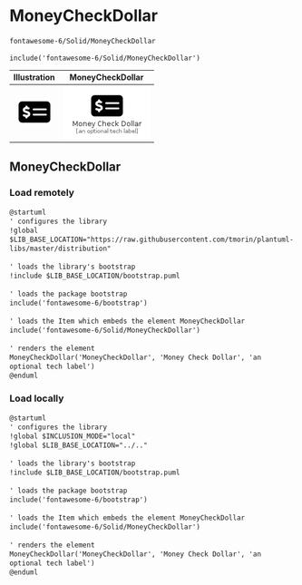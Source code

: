# MoneyCheckDollar


```text
fontawesome-6/Solid/MoneyCheckDollar
```

```text
include('fontawesome-6/Solid/MoneyCheckDollar')
```



| Illustration | MoneyCheckDollar |
| :---: | :---: |
| ![illustration for Illustration](../../fontawesome-6/Solid/MoneyCheckDollar.png) | ![illustration for MoneyCheckDollar](../../fontawesome-6/Solid/MoneyCheckDollar.Local.png) |




## MoneyCheckDollar

### Load remotely
```plantuml
@startuml
' configures the library
!global $LIB_BASE_LOCATION="https://raw.githubusercontent.com/tmorin/plantuml-libs/master/distribution"

' loads the library's bootstrap
!include $LIB_BASE_LOCATION/bootstrap.puml

' loads the package bootstrap
include('fontawesome-6/bootstrap')

' loads the Item which embeds the element MoneyCheckDollar
include('fontawesome-6/Solid/MoneyCheckDollar')

' renders the element
MoneyCheckDollar('MoneyCheckDollar', 'Money Check Dollar', 'an optional tech label')
@enduml
```

### Load locally
```plantuml
@startuml
' configures the library
!global $INCLUSION_MODE="local"
!global $LIB_BASE_LOCATION="../.."

' loads the library's bootstrap
!include $LIB_BASE_LOCATION/bootstrap.puml

' loads the package bootstrap
include('fontawesome-6/bootstrap')

' loads the Item which embeds the element MoneyCheckDollar
include('fontawesome-6/Solid/MoneyCheckDollar')

' renders the element
MoneyCheckDollar('MoneyCheckDollar', 'Money Check Dollar', 'an optional tech label')
@enduml
```

